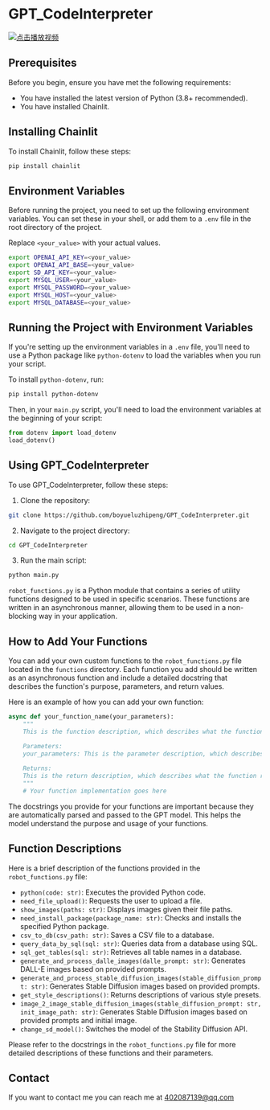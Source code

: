 # GPT_CodeInterpreter


[![点击播放视频](https://img.youtube.com/vi/VIDEO_ID/0.jpg)](https://cdn.discordapp.com/attachments/1128997233950457876/1128997235166814238/07133.mp4 "点击播放视频")


## Prerequisites

Before you begin, ensure you have met the following requirements:

- You have installed the latest version of Python (3.8+ recommended).
- You have installed Chainlit.

## Installing Chainlit

To install Chainlit, follow these steps:

```bash
pip install chainlit
```

## Environment Variables

Before running the project, you need to set up the following environment variables. You can set these in your shell, or add them to a `.env` file in the root directory of the project.

Replace `<your_value>` with your actual values.

```bash
export OPENAI_API_KEY=<your_value>
export OPENAI_API_BASE=<your_value>
export SD_API_KEY=<your_value>
export MYSQL_USER=<your_value>
export MYSQL_PASSWORD=<your_value>
export MYSQL_HOST=<your_value>
export MYSQL_DATABASE=<your_value>
```

## Running the Project with Environment Variables

If you're setting up the environment variables in a `.env` file, you'll need to use a Python package like `python-dotenv` to load the variables when you run your script.

To install `python-dotenv`, run:

```bash
pip install python-dotenv
```

Then, in your `main.py` script, you'll need to load the environment variables at the beginning of your script:

```python
from dotenv import load_dotenv
load_dotenv()
```

## Using GPT_CodeInterpreter

To use GPT_CodeInterpreter, follow these steps:

1. Clone the repository:

```bash
git clone https://github.com/boyueluzhipeng/GPT_CodeInterpreter.git
```

2. Navigate to the project directory:

```bash
cd GPT_CodeInterpreter
```

3. Run the main script:

```bash
python main.py
```

`robot_functions.py` is a Python module that contains a series of utility functions designed to be used in specific scenarios. These functions are written in an asynchronous manner, allowing them to be used in a non-blocking way in your application.

## How to Add Your Functions

You can add your own custom functions to the `robot_functions.py` file located in the `functions` directory. Each function you add should be written as an asynchronous function and include a detailed docstring that describes the function's purpose, parameters, and return values.

Here is an example of how you can add your own function:

```python
async def your_function_name(your_parameters):
    """
    This is the function description, which describes what the function does.

    Parameters:
    your_parameters: This is the parameter description, which describes what the parameter is.
    
    Returns:
    This is the return description, which describes what the function returns.
    """
    # Your function implementation goes here
```

The docstrings you provide for your functions are important because they are automatically parsed and passed to the GPT model. This helps the model understand the purpose and usage of your functions.

## Function Descriptions

Here is a brief description of the functions provided in the `robot_functions.py` file:

- `python(code: str)`: Executes the provided Python code.
- `need_file_upload()`: Requests the user to upload a file.
- `show_images(paths: str)`: Displays images given their file paths.
- `need_install_package(package_name: str)`: Checks and installs the specified Python package.
- `csv_to_db(csv_path: str)`: Saves a CSV file to a database.
- `query_data_by_sql(sql: str)`: Queries data from a database using SQL.
- `sql_get_tables(sql: str)`: Retrieves all table names in a database.
- `generate_and_process_dalle_images(dalle_prompt: str)`: Generates DALL-E images based on provided prompts.
- `generate_and_process_stable_diffusion_images(stable_diffusion_prompt: str)`: Generates Stable Diffusion images based on provided prompts.
- `get_style_descriptions()`: Returns descriptions of various style presets.
- `image_2_image_stable_diffusion_images(stable_diffusion_prompt: str, init_image_path: str)`: Generates Stable Diffusion images based on provided prompts and initial image.
- `change_sd_model()`: Switches the model of the Stability Diffusion API.

Please refer to the docstrings in the `robot_functions.py` file for more detailed descriptions of these functions and their parameters.


## Contact

If you want to contact me you can reach me at 402087139@qq.com
